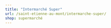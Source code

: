 ```yaml
---
title: "Intermarché Super"
url: /saint-etienne-au-mont/intermarche-super/
shop: supermarché
---
```

